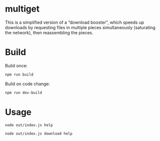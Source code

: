 # multiget

This is a simplified version of a “download booster”, which speeds up downloads by requesting files in multiple pieces simultaneously (saturating the network), then reassembling the pieces.

# Build

Build once:
```bash
npm run build
```

Build on code change:
```bash
npm run dev-build
```

# Usage

```bash
node out/index.js help
```

```bash
node out/index.js download help
```

